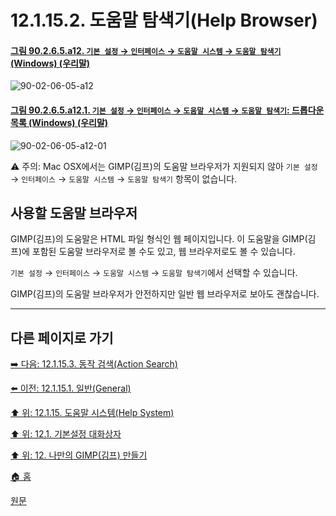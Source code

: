 # 12.1.15.2. 도움말 탐색기(Help Browser)

<a id="90-02-06-05-a12"></a>

#### [그림 90.2.6.5.a12. `기본 설정` → `인터페이스` → `도움말 시스템` → `도움말 탐색기` (Windows) (우리말)](./90-02-06-05-help-system.md#90-02-06-05-a12)
![90-02-06-05-a12](https://github.com/wonder13662/gimp/assets/15767104/fff01933-3696-402a-8d4c-cfceafc0323c)

<a id="90-02-06-05-a12-01"></a>

#### [그림 90.2.6.5.a12.1. `기본 설정` → `인터페이스` → `도움말 시스템` → `도움말 탐색기`: 드롭다운 목록 (Windows) (우리말)](./90-02-06-05-help-system.md#90-02-06-05-a12-01)
![90-02-06-05-a12-01](https://github.com/wonder13662/gimp/assets/15767104/ea5146b5-2a20-4b7e-b787-d0cbbc52f7c1)

⚠️ 주의: Mac OSX에서는 GIMP(김프)의 도움말 브라우저가 지원되지 않아 `기본 설정` → `인터페이스` → `도움말 시스템` → `도움말 탐색기` 항목이 없습니다.

## 사용할 도움말 브라우저

GIMP(김프)의 도움말은 HTML 파일 형식인 웹 페이지입니다. 이 도움말을 GIMP(김프)에 포함된 도움말 브라우저로 볼 수도 있고, 웹 브라우저로도 볼 수 있습니다.

`기본 설정` → `인터페이스` → `도움말 시스템` → `도움말 탐색기`에서 선택할 수 있습니다.

GIMP(김프)의 도움말 브라우저가 안전하지만 일반 웹 브라우저로 보아도 괜찮습니다.

***

## 다른 페이지로 가기

[➡️ 다음: 12.1.15.3. 동작 검색(Action Search)](./12-01-15-03-action_search.md)

[⬅️ 이전: 12.1.15.1. 일반(General)](./12-01-15-01-general.md)

[⬆️ 위: 12.1.15. 도움말 시스템(Help System)](./12-01-15-00-help_system.md)

[⬆️ 위: 12.1. 기본설정 대화상자](./12-01-00-preference-dialog.md)

[⬆️ 위: 12. 나만의 GIMP(김프) 만들기](./12-00-enrich-my-gimp.md)

[🏠 홈](./00-home.md)

[원문](https://docs.gimp.org/2.10/ko/gimp-pimping.html#idm8544)
